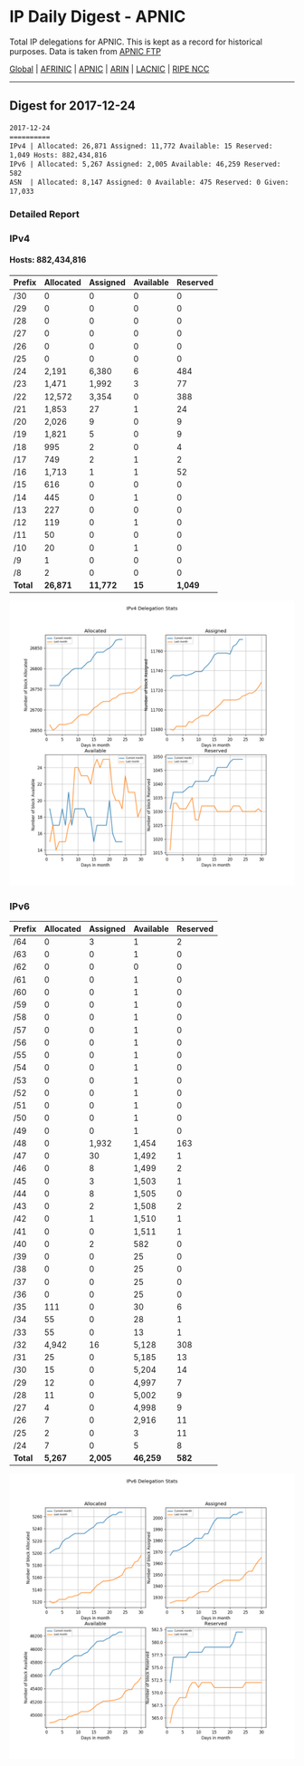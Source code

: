 # IP Daily Digest - APNIC

Total IP delegations for APNIC. This is kept as a record for historical purposes. Data is taken from [APNIC FTP](https://ftp.apnic.net/)

[Global](https://github.com/csmets/IP-Daily-Digest) | [AFRINIC](https://github.com/csmets/IP-Daily-Digest/tree/master/archives/AFRINIC) | [APNIC](https://github.com/csmets/IP-Daily-Digest/tree/master/archives/APNIC) | [ARIN](https://github.com/csmets/IP-Daily-Digest/tree/master/archives/ARIN) | [LACNIC](https://github.com/csmets/IP-Daily-Digest/tree/master/archives/LACNIC) | [RIPE NCC](https://github.com/csmets/IP-Daily-Digest/tree/master/archives/RIPE_NCC)

---

## Digest for 2017-12-24
```
2017-12-24
==========
IPv4 | Allocated: 26,871 Assigned: 11,772 Available: 15 Reserved: 1,049 Hosts: 882,434,816
IPv6 | Allocated: 5,267 Assigned: 2,005 Available: 46,259 Reserved: 582
ASN  | Allocated: 8,147 Assigned: 0 Available: 475 Reserved: 0 Given: 17,033
```

### Detailed Report

### IPv4

#### Hosts: **882,434,816**

| Prefix | Allocated | Assigned | Available | Reserved |
| ----- | ----- | ----- | ----- | ----- |
| /30 | 0 | 0 | 0 | 0 |
| /29 | 0 | 0 | 0 | 0 |
| /28 | 0 | 0 | 0 | 0 |
| /27 | 0 | 0 | 0 | 0 |
| /26 | 0 | 0 | 0 | 0 |
| /25 | 0 | 0 | 0 | 0 |
| /24 | 2,191 | 6,380 | 6 | 484 |
| /23 | 1,471 | 1,992 | 3 | 77 |
| /22 | 12,572 | 3,354 | 0 | 388 |
| /21 | 1,853 | 27 | 1 | 24 |
| /20 | 2,026 | 9 | 0 | 9 |
| /19 | 1,821 | 5 | 0 | 9 |
| /18 | 995 | 2 | 0 | 4 |
| /17 | 749 | 2 | 1 | 2 |
| /16 | 1,713 | 1 | 1 | 52 |
| /15 | 616 | 0 | 0 | 0 |
| /14 | 445 | 0 | 1 | 0 |
| /13 | 227 | 0 | 0 | 0 |
| /12 | 119 | 0 | 1 | 0 |
| /11 | 50 | 0 | 0 | 0 |
| /10 | 20 | 0 | 1 | 0 |
| /9 | 1 | 0 | 0 | 0 |
| /8 | 2 | 0 | 0 | 0 |
| **Total** | **26,871** | **11,772** | **15** | **1,049** |

![ipv4-stats](ipv4-figure.png)

### IPv6

| Prefix | Allocated | Assigned | Available | Reserved |
| ----- | ----- | ----- | ----- | ----- |
| /64 | 0 | 3 | 1 | 2 |
| /63 | 0 | 0 | 1 | 0 |
| /62 | 0 | 0 | 0 | 0 |
| /61 | 0 | 0 | 1 | 0 |
| /60 | 0 | 0 | 1 | 0 |
| /59 | 0 | 0 | 1 | 0 |
| /58 | 0 | 0 | 1 | 0 |
| /57 | 0 | 0 | 1 | 0 |
| /56 | 0 | 0 | 1 | 0 |
| /55 | 0 | 0 | 1 | 0 |
| /54 | 0 | 0 | 1 | 0 |
| /53 | 0 | 0 | 1 | 0 |
| /52 | 0 | 0 | 1 | 0 |
| /51 | 0 | 0 | 1 | 0 |
| /50 | 0 | 0 | 1 | 0 |
| /49 | 0 | 0 | 1 | 0 |
| /48 | 0 | 1,932 | 1,454 | 163 |
| /47 | 0 | 30 | 1,492 | 1 |
| /46 | 0 | 8 | 1,499 | 2 |
| /45 | 0 | 3 | 1,503 | 1 |
| /44 | 0 | 8 | 1,505 | 0 |
| /43 | 0 | 2 | 1,508 | 2 |
| /42 | 0 | 1 | 1,510 | 1 |
| /41 | 0 | 0 | 1,511 | 1 |
| /40 | 0 | 2 | 582 | 0 |
| /39 | 0 | 0 | 25 | 0 |
| /38 | 0 | 0 | 25 | 0 |
| /37 | 0 | 0 | 25 | 0 |
| /36 | 0 | 0 | 25 | 0 |
| /35 | 111 | 0 | 30 | 6 |
| /34 | 55 | 0 | 28 | 1 |
| /33 | 55 | 0 | 13 | 1 |
| /32 | 4,942 | 16 | 5,128 | 308 |
| /31 | 25 | 0 | 5,185 | 13 |
| /30 | 15 | 0 | 5,204 | 14 |
| /29 | 12 | 0 | 4,997 | 7 |
| /28 | 11 | 0 | 5,002 | 9 |
| /27 | 4 | 0 | 4,998 | 9 |
| /26 | 7 | 0 | 2,916 | 11 |
| /25 | 2 | 0 | 3 | 11 |
| /24 | 7 | 0 | 5 | 8 |
| **Total** | **5,267** | **2,005** | **46,259** | **582** |

![ipv6-stats](ipv6-figure.png)